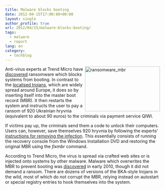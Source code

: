 ```yaml
---
title: Malware blocks booting
date: 2012-04-15T17:00:00+00:00
layout: single
author_profile: true
url: 2012/04/15/malware-blocks-booting/
tags:
  - malware
  - report
lang: en
category: 
  - techblog
---
```

[<img title="ransomware_mbr" border="0" alt="ransomware_mbr" align="right" src="http://lh4.ggpht.com/-Jo4cUuKF6GY/T4r3kj4Ts7I/AAAAAAAAFgk/OCZ52WHC_s0/ransomware_mbr_thumb%25255B2%25255D.gif?imgmax=800" width="244" height="146" />](http://lh5.ggpht.com/-ceBfC8sRMFs/T4r3iVYZ3aI/AAAAAAAAFgc/JAFt3jU7YOQ/s1600-h/ransomware_mbr%25255B4%25255D.gif)Anti-virus experts at Trend Micro have [discovered](http://blog.trendmicro.com/ransomware-takes-mbr-hostage/?utm_source=feedburner&utm_medium=feed&utm_campaign=Feed%3A+Anti-MalwareBlog+%28Trend+Micro+Malware+Blog%29) ransomware which blocks systems from booting. In contrast to the [localised trojans](http://www.h-online.com/news/item/Localised-ransomware-identified-by-Microsoft-1398912.html), which are widely spread around Europe, it does so by inserting itself into the master boot record (MBR). It then restarts the system and instructs the user to pay a ransom of 920 Ukrainian hryvnia (equivalent to about 90 euros) to the criminals via payment service QIWI. 

If victims pay up, the criminals send them a code to unlock their computers. Users can, however, save themselves 920 hryvnia by following the experts' [instructions for removing the infection](http://about-threats.trendmicro.com/Malware.aspx?language=us&name=TROJ_RANSOM.AQB). This essentially consists of running the recovery console from the Windows Installation DVD and restoring the original MBR using the _fixmbr_ command. 

According to Trend Micro, the virus is spread via crafted web sites or is injected onto systems by other malware. Malware which overwrites the MBR to prevent booting was [discovered](http://www.h-online.com/news/item/Scareware-becomes-ransomware-again-913966.html) in early 2010, though it did not demand a ransom. There are dozens of versions of the BKA-style trojans in the wild, most of which do not corrupt the MBR, relying instead on autostart or special registry entries to hook themselves into the system.